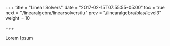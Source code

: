 +++
title = "Linear Solvers"
date = "2017-02-15T07:55:55-05:00"
toc = true
next = "/linearalgebra/linearsolvers/lu"
prev = "/linearalgebra/blas/level3"
weight = 10

+++

Lorem Ipsum
